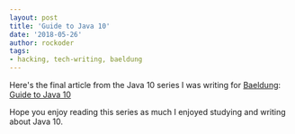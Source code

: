 ```yaml
---
layout: post
title: 'Guide to Java 10'
date: '2018-05-26'
author: rockoder
tags:
- hacking, tech-writing, baeldung
---
```


Here's the final article from the Java 10 series I was writing for [Baeldung](https://www.baeldung.com/):
[Guide to Java 10](http://www.baeldung.com/java-10-overview)

Hope you enjoy reading this series as much I enjoyed studying and writing about Java 10.
